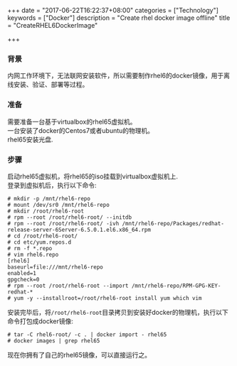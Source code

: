 +++
date = "2017-06-22T16:22:37+08:00"
categories = ["Technology"]
keywords = ["Docker"]
description = "Create rhel docker image offline"
title = "CreateRHEL6DockerImage"

+++
### 背景
内网工作环境下，无法联网安装软件，所以需要制作rhel6的docker镜像，用于离线安装、验证、部署等过程。    

### 准备
需要准备一台基于virtualbox的rhel65虚拟机。    
一台安装了docker的Centos7或者ubuntu的物理机。    
rhel65安装光盘.    

### 步骤
启动rhel65虚拟机，将rhel65的iso挂载到virtualbox虚拟机上.   
登录到虚拟机后，执行以下命令:    

```
# mkdir -p /mnt/rhel6-repo
# mount /dev/sr0 /mnt/rhel6-repo
# mkdir /root/rhel6-root
# rpm --root /root/rhel6-root/ --initdb
# rpm --root /root/rhel6-root/ -ivh /mnt/rhel6-repo/Packages/redhat-release-server-6Server-6.5.0.1.el6.x86_64.rpm
# cd /root/rhel6-root/
# cd etc/yum.repos.d
# rm -f *.repo
# vim rhel6.repo
[rhel6]
baseurl=file:///mnt/rhel6-repo
enabled=1
gpgcheck=0
# rpm --root /root/rhel6-root --import /mnt/rhel6-repo/RPM-GPG-KEY-redhat-*
# yum -y --installroot=/root/rhel6-root install yum which vim
``` 
安装完毕后，将`/root/rhel6-root`目录拷贝到安装好docker的物理机，执行以下命令打包成docker镜像:    

```
# tar -C rhel6-root/ -c . | docker import - rhel65
# docker images | grep rhel65
```

现在你拥有了自己的rhel65镜像，可以直接运行之。    
